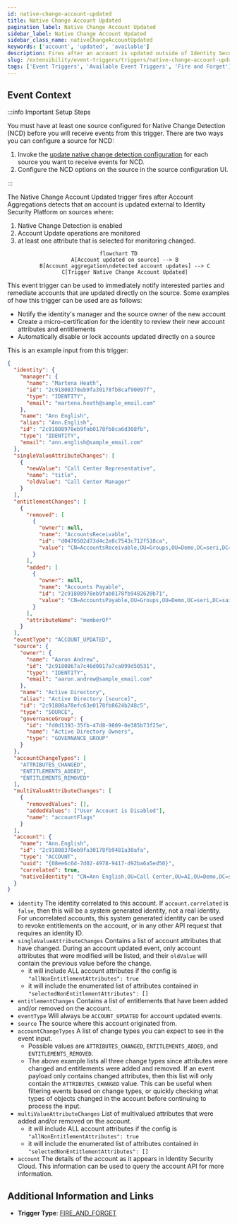```yaml
---
id: native-change-account-updated
title: Native Change Account Updated
pagination_label: Native Change Account Updated
sidebar_label: Native Change Account Updated
sidebar_class_name: nativeChangeAccountUpdated
keywords: ['account', 'updated', 'available']
description: Fires after an account is updated outside of Identity Security Platform
slug: /extensibility/event-triggers/triggers/native-change-account-updated
tags: ['Event Triggers', 'Available Event Triggers', 'Fire and Forget']
---
```


## Event Context

:::info Important Setup Steps

You must have at least one source configured for Native Change Detection (NCD) before you will receive events from this trigger. There are two ways you can configure a source for NCD:

1. Invoke the [update native change detection configuration](https://developer.sailpoint.com/docs/api/beta/put-native-change-detection-config) for each source you want to receive events for NCD.
2. Configure the NCD options on the source in the source configuration UI.

:::

The Native Change Account Updated trigger fires after Account Aggregations detects that an account is updated external to Identity Security Platform on sources where:

1. Native Change Detection is enabled
2. Account Update operations are monitored
3. at least one attribute that is selected for monitoring changed.

<div align="center">

```mermaid
flowchart TD
    A[Account updated on source] --> B
    B[Account aggregation\ndetected account updates] --> C
    C[Trigger Native Change Account Updated]
```

</div>

This event trigger can be used to immediately notify interested parties and remediate accounts that are updated directly on the source. Some examples of how this trigger can be used are as follows:

- Notify the identity's manager and the source owner of the new account
- Create a micro-certification for the identity to review their new account attributes and entitlements
- Automatically disable or lock accounts updated directly on a source

This is an example input from this trigger:

```json
{
  "identity": {
    "manager": {
      "name": "Martena Heath",
      "id": "2c91808378eb9fa30178fb8caf90097f",
      "type": "IDENTITY",
      "email": "martena.heath@sample_email.com"
    },
    "name": "Ann English",
    "alias": "Ann.English",
    "id": "2c91808978eb9fab0178fb8ca6d308fb",
    "type": "IDENTITY",
    "email": "ann.english@sample_email.com"
  },
  "singleValueAttributeChanges": [
    {
      "newValue": "Call Center Representative",
      "name": "title",
      "oldValue": "Call Center Manager"
    }
  ],
  "entitlementChanges": [
    {
      "removed": [
        {
          "owner": null,
          "name": "AccountsReceivable",
          "id": "d0470502d73d4c2e8c7543c712f518ca",
          "value": "CN=AccountsReceivable,OU=Groups,OU=Demo,DC=seri,DC=sailpointdemo,DC=com"
        }
      ],
      "added": [
        {
          "owner": null,
          "name": "Accounts Payable",
          "id": "2c91808978eb9fab0178fb9482620b71",
          "value": "CN=AccountsPayable,OU=Groups,OU=Demo,DC=seri,DC=sailpointdemo,DC=com"
        }
      ],
      "attributeName": "memberOf"
    }
  ],
  "eventType": "ACCOUNT_UPDATED",
  "source": {
    "owner": {
      "name": "Aaron Andrew",
      "id": "2c9180867a7c46d0017a7ca099d50531",
      "type": "IDENTITY",
      "email": "aaron.andrew@sample_email.com"
    },
    "name": "Active Directory",
    "alias": "Active Directory [source]",
    "id": "2c91808a78efc63e0178fb8624b248c5",
    "type": "SOURCE",
    "governanceGroup": {
      "id": "fd0d1393-35fb-47d8-9809-0e385b73f25e",
      "name": "Active Directory Owners",
      "type": "GOVERNANCE_GROUP"
    }
  },
  "accountChangeTypes": [
    "ATTRIBUTES_CHANGED",
    "ENTITLEMENTS_ADDED",
    "ENTITLEMENTS_REMOVED"
  ],
  "multiValueAttributeChanges": [
    {
      "removedValues": [],
      "addedValues": ["User Account is Disabled"],
      "name": "accountFlags"
    }
  ],
  "account": {
    "name": "Ann.English",
    "id": "2c91808378eb9fa30178fb9481a30afa",
    "type": "ACCOUNT",
    "uuid": "{08ee6c6d-7d02-4978-9417-d92ba6a5ed50}",
    "correlated": true,
    "nativeIdentity": "CN=Ann English,OU=Call Center,OU=AI,OU=Demo,DC=seri,DC=sailpointdemo,DC=com"
  }
}
```

- `identity` The identity correlated to this account. If `account.correlated` is `false`, then this will be a system generated identity, not a real identity. For uncorrelated accounts, this system generated identity can be used to revoke entitlements on the account, or in any other API request that requires an identity ID.
- `singleValueAttributeChanges` Contains a list of account attributes that have changed. During an account updated event, only account attributes that were modified will be listed, and their `oldValue` will contain the previous value before the change.
  - it will include ALL account attributes if the config is `"allNonEntitlementAttributes": true`
  - it will include the enumerated list of attributes contained in `"selectedNonEntitlementAttributes": []`
- `entitlementChanges` Contains a list of entitlements that have been added and/or removed on the account.
- `eventType` Will always be `ACCOUNT_UPDATED` for account updated events.
- `source` The source where this account originated from.
- `accountChangeTypes` A list of change types you can expect to see in the event input.
  - Possible values are `ATTRIBUTES_CHANGED`, `ENTITLEMENTS_ADDED`, and `ENTITLEMENTS_REMOVED`.
  - The above example lists all three change types since attributes were changed and entitlements were added and removed. If an event payload only contains changed attributes, then this list will only contain the `ATTRIBUTES_CHANGED` value. This can be useful when filtering events based on change types, or quickly checking what types of objects changed in the account before continuing to process the input.
- `multiValueAttributeChanges` List of multivalued attributes that were added and/or removed on the account.
  - it will include ALL account attributes if the config is `"allNonEntitlementAttributes": true`
  - it will include the enumerated list of attributes contained in `"selectedNonEntitlementAttributes": []`
- `account` The details of the account as it appears in Identity Security Cloud. This information can be used to query the account API for more information.

## Additional Information and Links

- **Trigger Type**: [FIRE_AND_FORGET](../trigger-types.md#fire-and-forget)
